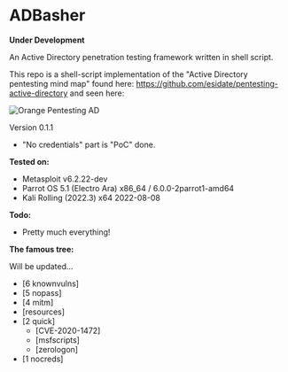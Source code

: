 # ADBasher
**Under Development**

An Active Directory penetration testing framework written in shell script.

This repo is a shell-script implementation of the "Active Directory pentesting mind map" found here:
https://github.com/esidate/pentesting-active-directory and seen here:

![Orange Pentesting AD](/resources/pentest_ad_dark_2022_11.svg "Orange Pentesting AD")

Version 0.1.1
* "No credentials" part is "PoC" done.

**Tested on:**
* Metasploit v6.2.22-dev
* Parrot OS 5.1 (Electro Ara) x86_64 / 6.0.0-2parrot1-amd64
* Kali Rolling (2022.3) x64 2022-08-08

**Todo:**
* Pretty much everything!

**The famous tree:**

Will be updated...

 * [6 knownvulns]
 * [5 nopass]
 * [4 mitm]
 * [resources]
 * [2 quick]
   * [CVE-2020-1472]
   * [msfscripts]
   * [zerologon]
 * [1 nocreds]
